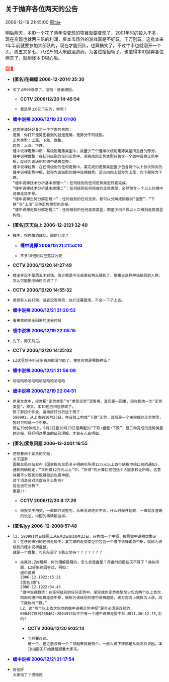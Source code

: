 ## 关于抛弃各位两天的公告
2006-12-19 21:45:00
[原址▸](http://www.fxgan.com/chan_time/2006_07_12/402.htm)



 明后两天，本ID一个花了两年没变现的项目就要变现了，2001年时的投入不多，现在变现也就两三倍的利润，资本市场外的游戏真是不好玩，千万别玩。这批本来1年半前就要参加大部队的，现在才能归队，也算搞笑了。不过牛市也就刚开一个头，周五又多七、八亿斤的大米酿酒造药，为各位抬抬轿子，也值得本ID抛弃各位两天了，就别怪本ID狠心啦。





<font color='red'>**回复**</font>


- **[匿名]花蝴蝶 2006-12-2014:35:30**
- ```
  买了点999涨停了，哈哈！感谢缠姐。
  ```
   - **CCTV 2006/12/20 14:45:54**
   - ```
     我是早上6元下买的，你呢？
     ```
- **<font color='blue'>缠中说禅 2006/12/19 22:01:00</font>**
- ```
  这两天请好好复习一下下面的东西：
  走势：你打开走势图看到的就是走势。走势分不同级别。
  走势类型：上涨、下跌、盘整。
  趋势：上涨、下跌。
  缠中说禅走势中枢：某级别走势类型中，被至少三个连续次级别走势类型所重叠的部分。
  缠中说禅盘整：在任何级别的任何走势中，某完成的走势类型只包含一个缠中说禅走势中枢，就称为该级别的缠中说禅盘整。
  缠中说禅趋势：在任何级别的任何走势中，某完成的走势类型至少包含两个以上依次同向的缠中说禅走势中枢，就称为该级别的缠中说禅趋势。该方向向上就称为上涨，向下就称为下跌。
  “缠中说禅技术分析基本原理一”：任何级别的任何走势类型终要完成。
  “缠中说禅技术分析基本原理二”：任何级别任何完成的走势类型，必然包含一个以上的缠中说禅走势中枢。
  “缠中说禅走势分解定理一”：任何级别的任何走势，都可以分解成同级别“盘整”、“下跌”与“上涨”三种走势类型的连接。
  “缠中说禅走势分解定理二“：任何级别的任何走势类型，都至少由三段以上次级别走势类型构成。
  ```
- **[匿名]天天向上 2006-12-2121:32:40**
- ```
  禅主，祝你酿酒成功。酿的几度？
  ```
   - **<font color='blue'>缠中说禅 2006/12/21 21:53:10</font>**
   - ```
     不多10倍利润已落袋为安
     ```
- **CCTV 2006/12/20 14:27:49**
- ```
  楼主肯定不是周五才到钱，估计就是今天或者前两天就到了，像楼主这样神仙级别的人物，怎么可能把准确时间说了？
  ```
- **CCTV 2006/12/20 14:55:32**
- ```
  感觉有人在打架，或者没吸够货，估计还要震荡，不会一下子上去。
  ```
- **<font color='blue'>缠中说禅 2006/12/21 21:20:52</font>**
- ```
  看来我的资金回来的正是时候
  ```
- **<font color='blue'>缠中说禅 2006/12/19 22:05:15</font>**
- ```
  先下，两天后见。
  ```
- **CCTV 2006/12/20 14:25:02**
- ```
  LZ这里想不听诸多猜测都没可能了。楼主究竟是哪路神仙？
  ```
- **<font color='blue'>缠中说禅 2006/12/21 21:56:09</font>**
- ```
  哈哈哈哈哈哈哈哈哈哈哈哈哈哈
  ```
- **<font color='blue'>缠中说禅 2006/12/19 22:04:51</font>**
- ```
  原来文章中，经常把“走势类型”与“类型走势”混着用，其实是一回事，现在都统一为“走势类型”，原文，本ID也已相应修改了。
  除了那四个作业，请再好好分析这个例子：
  580991，从上市到10月23日，在日线上构成“下跌”走势，其后是一个未完成的走势类型，暂时只构成一个中枢。
  而在30分钟线上，6月2日至10月23日是典型的“下跌+盘整+下跌”，是三种完成的走势类型的连接，好好把这里面的区别理解，才算有点真明白。
  ```
- **[匿名]紧急问题 2006-12-2001:16:55**
- ```
  还想要问个紧急的问题.
  关于国家
  国税总局网站发布《国家税务总局关于明确年所得12万元以上自行纳税申报口径的通知》，通知明确规定，“年所得12万元以上”中，“所得”的计算口径包括个人股票转让所得。这意味着不少股民炒股赚钱后也要申报。
  这个消息会对大盘有什么影响?
  各位也可分析下,
  重要!!!
  ```
   - **CCTV 2006/12/20 8:17:29**
   - ```
     申报又不用交，一直都只说暂免，从来没说绝对不收，什么时候开始收，一直就没准确的说法，中国的事情都这样。
     ```
- **[匿名]yy 2006-12-2008:57:48**
- ```
  lz，580991的日线图上从6月2日到10月23日，只构成一个中枢，按照缠中说禅盘整定义：在任何级别的任何走势中，某完成的走势类型只包含一个缠中说禅走势中枢，就称为该级别的缠中说禅盘整。
  就是一个盘整，可实际是个下跌走势呀？？？？？？？
  ```
   - ```
     按我对LZ的理解，你的理解是错的，怎么会是盘整？开盘时的那些天不算了？类似问题，LZ好象也回答过，例如：
     缠中说禅
     2006-12-1922:15:21
     [匿名]想飞
     2006-12-1922:04:43
     “缠中说禅趋势：在任何级别的任何走势中，某完成的走势类型至少包含两个以上依次同向的缠中说禅走势中枢，就称为该级别的缠中说禅趋势。该方向向上就称为上涨，向下就称为下跌。”
     LZ，这“两个以上依次同向的缠中说禅走势中枢”是否必须是连续的，
     600497日线200462~2004913似乎只有一个缠中说禅走势中枢,即11.36~12.75,对吗?
     ```
      - **CCTV 2006/12/20 9:05:14**
      - ```
        当然要连续。
        是一个，但之前没有一个？加起来就是两个。一般人说下跌都是从最高价说起，本ID指那天开始就是顺着大家来。
        ```
- **<font color='blue'>缠中说禅 2006/12/21 21:17:54</font>**
- ```
  各位好
  大家怕了？慌啥慌
  ```

